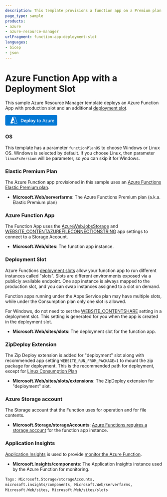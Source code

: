 ```yaml
---
description: This template provisions a function app on a Premium plan with production slot and an additional deployment slot.
page_type: sample
products:
- azure
- azure-resource-manager
urlFragment: function-app-deployment-slot
languages:
- bicep
- json
---
```

# Azure Function App with a Deployment Slot

This sample Azure Resource Manager template deploys an Azure Function App with production slot and an additional <a href="https://docs.microsoft.com/en-us/azure/azure-functions/functions-deployment-slots">deployment slot</a>.

[![Deploy to Azure](/images/deploytoazure.png)](https://portal.azure.com/#create/Microsoft.Template/uri/https%3A%2F%2Fraw.githubusercontent.com%2FAzure-Samples%2Ffunction-app-arm-templates%2Fmain%2Ffunction-app-deployment-slot%2Fazuredeploy.json)

### OS

This template has a parameter `functionPlanOS` to choose Windows or Linux OS. Windows is selected by default. If you choose Linux, then parameter `linuxFxVersion` will be parameter, so you can skip it for Windows.

### Elastic Premium Plan

The Azure Function app provisioned in this sample uses an [Azure Functions Elastic Premium plan](https://docs.microsoft.com/azure/azure-functions/functions-premium-plan#features).

+ **Microsoft.Web/serverfarms**: The Azure Functions Premium plan (a.k.a. Elastic Premium plan)

### Azure Function App

The Function App uses the [AzureWebJobsStorage](https://docs.microsoft.com/azure/azure-functions/functions-app-settings#azurewebjobsstorage) and [WEBSITE_CONTENTAZUREFILECONNECTIONSTRING](https://docs.microsoft.com/azure/azure-functions/functions-app-settings#website_contentazurefileconnectionstring) app settings to connect to a Storage Account.

+ **Microsoft.Web/sites**: The function app instance.

### Deployment Slot

Azure Functions [deployment slots](https://docs.microsoft.com/en-us/azure/azure-functions/functions-deployment-slots) allow your function app to run different instances called "slots". Slots are different environments exposed via a publicly available endpoint. One app instance is always mapped to the production slot, and you can swap instances assigned to a slot on demand.

Function apps running under the Apps Service plan may have multiple slots, while under the Consumption plan only one slot is allowed.

For Windows, do not need to set the [WEBSITE_CONTENTSHARE](https://docs.microsoft.com/en-us/azure/azure-functions/functions-app-settings#website_contentshare) setting in a deployment slot. This setting is generated for you when the app is created in the deployment slot.

+ **Microsoft.Web/sites/slots**: The deployment slot for the function app.

### ZipDeploy Extension

The Zip Deploy extension is added for "deployment" slot along with recommended app setting `WEBSITE_RUN_FROM_PACKAGE=1` to mount the zip package for deployment. This is the recommended path for deployment, except for [Linux Consumption Plan](/function-app-linux-consumption)

+ **Microsoft.Web/sites/slots/extensions**: The ZipDeploy extension for "deployment" slot.

### Azure Storage account

The Storage account that the Function uses for operation and for file contents.

+ **Microsoft.Storage/storageAccounts**: [Azure Functions requires a storage account](https://docs.microsoft.com/azure/azure-functions/storage-considerations) for the function app instance.

### Application Insights

[Application Insights](https://docs.microsoft.com/azure/azure-monitor/app/app-insights-overview) is used to provide [monitor the Azure Function](https://docs.microsoft.com/azure/azure-functions/functions-monitoring).

+ **Microsoft.Insights/components**: The Application Insights instance used by the Azure Function for monitoring.

`Tags: Microsoft.Storage/storageAccounts, microsoft.insights/components, Microsoft.Web/serverfarms, Microsoft.Web/sites, Microsoft.Web/sites/slots`
